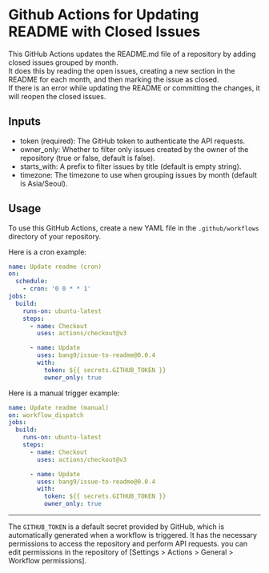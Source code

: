 # Github Actions for Updating README with Closed Issues

This GitHub Actions updates the README.md file of a repository by adding closed issues grouped by month.<br/>
It does this by reading the open issues, creating a new section in the README for each month, and then marking the issue as closed.<br/>
If there is an error while updating the README or committing the changes, it will reopen the closed issues.

## Inputs

- token (required): The GitHub token to authenticate the API requests.
- owner_only: Whether to filter only issues created by the owner of the repository (true or false, default is false).
- starts_with: A prefix to filter issues by title (default is empty string).
- timezone: The timezone to use when grouping issues by month (default is Asia/Seoul).

## Usage

To use this GitHub Actions, create a new YAML file in the `.github/workflows` directory of your repository.

Here is a cron example:

```yaml
name: Update readme (cron)
on:
  schedule:
    - cron: '0 0 * * 1'
jobs:
  build:
    runs-on: ubuntu-latest
    steps:
      - name: Checkout
        uses: actions/checkout@v3

      - name: Update
        uses: bang9/issue-to-readme@0.0.4
        with:
          token: ${{ secrets.GITHUB_TOKEN }}
          owner_only: true
```

Here is a manual trigger example:

```yaml
name: Update readme (manual)
on: workflow_dispatch
jobs:
  build:
    runs-on: ubuntu-latest
    steps:
      - name: Checkout
        uses: actions/checkout@v3

      - name: Update
        uses: bang9/issue-to-readme@0.0.4
        with:
          token: ${{ secrets.GITHUB_TOKEN }}
          owner_only: true
```

---

The `GITHUB_TOKEN` is a default secret provided by GitHub, which is automatically generated when a workflow is triggered.
It has the necessary permissions to access the repository and perform API requests.
you can edit permissions in the repository of [Settings > Actions > General > Workflow permissions].
